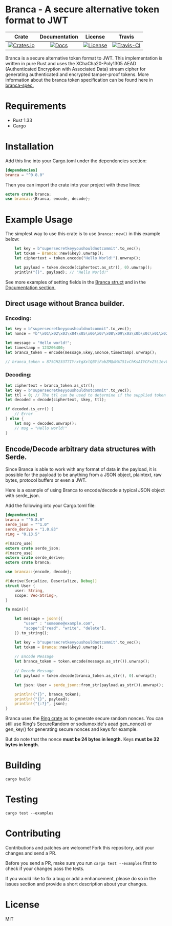 # Branca - A secure alternative token format to JWT

|Crate|Documentation|License|Travis
|:---:|:-----------:|:-----------:|:-----------:|
|[![Crates.io][crates-badge]][crates-url]|[![Docs][doc-badge]][doc-url]|[![License][license-badge]][license-url]|[![Travis-CI][travis-badge]][travis-url]

[crates-badge]: https://img.shields.io/crates/v/branca.svg
[crates-url]: https://crates.io/crates/branca
[doc-badge]: https://docs.rs/branca/badge.svg
[doc-url]: https://docs.rs/branca
[license-badge]: https://img.shields.io/badge/License-MIT-brightgreen.svg
[license-url]: https://github.com/return/branca/blob/master/LICENSE
[travis-badge]: https://api.travis-ci.org/return/branca.svg?branch=master
[travis-url]: https://travis-ci.org/return/branca

Branca is a secure alternative token format to JWT. This implementation is written in pure Rust and uses the XChaCha20-Poly1305 AEAD (Authenticated Encryption with Associated Data) stream cipher for generating authenticated and encrypted tamper-proof tokens. More information about the branca token specification can be found here in [branca-spec.](https://github.com/tuupola/branca-spec/blob/master/README.md)

# Requirements

* Rust 1.33
* Cargo

# Installation

Add this line into your Cargo.toml under the dependencies section:

```toml
[dependencies]
branca = "^0.8.0"
```

Then you can import the crate into your project with these lines:
```rust
extern crate branca;
use branca::{Branca, encode, decode};
```

# Example Usage

The simplest way to use this crate is to use `Branca::new()` in this example below:

```rust
    let key = b"supersecretkeyyoushouldnotcommit".to_vec();
    let token = Branca::new(&key).unwrap();
    let ciphertext = token.encode("Hello World!").unwrap();

    let payload = token.decode(ciphertext.as_str(), 0).unwrap();
    println("{}", payload); // "Hello World!"
```

See more examples of setting fields in the [Branca struct](https://docs.rs/branca/) and in the [Documentation section.](https://docs.rs/branca/0.8.0/branca/struct.Branca.html)

## Direct usage without Branca builder.
### Encoding:
```rust
let key = b"supersecretkeyyoushouldnotcommit".to_vec();
let nonce = *b"\x01\x02\x03\x04\x05\x06\x07\x08\x09\x0a\x0b\x0c\x01\x02\x03\x04\x05\x06\x07\x08\x09\x0a\x0b\x0c";

let message = "Hello world!";
let timestamp = 123206400;
let branca_token = encode(message,&key,&nonce,timestamp).unwrap();

// branca_token = 875GH233T7IYrxtgXxlQBYiFobZMQdHAT51vChKsAIYCFxZtL1evV54vYqLyZtQ0ekPHt8kJHQp0a
```

### Decoding:
```rust
let ciphertext = branca_token.as_str();
let key = b"supersecretkeyyoushouldnotcommit".to_vec();
let ttl = 0; // The ttl can be used to determine if the supplied token has expired or not.
let decoded = decode(ciphertext, &key, ttl);

if decoded.is_err() {
    // Error
} else {
    let msg = decoded.unwrap(); 
    // msg = "Hello world!"
}
```

## Encode/Decode arbitrary data structures with Serde.
Since Branca is able to work with any format of data in the payload, it is possible for the payload to be anything from a JSON object, plaintext, raw bytes, protocol buffers or even a JWT.

Here is a example of using Branca to encode/decode a typical JSON object with serde_json.

Add the following into your Cargo.toml file:
```toml
[dependencies]
branca = "^0.8.0"
serde_json = "^1.0"
serde_derive = "1.0.83"
ring = "0.13.5"
```

```rust
#[macro_use]
extern crate serde_json;
#[macro_use]
extern crate serde_derive;
extern crate branca;

use branca::{encode, decode};

#[derive(Serialize, Deserialize, Debug)]
struct User {
    user: String,
    scope: Vec<String>,
}

fn main(){

    let message = json!({
        "user" : "someone@example.com",
        "scope":["read", "write", "delete"],
    }).to_string();

    let key = b"supersecretkeyyoushouldnotcommit".to_vec();
    let token = Branca::new(&key).unwrap();
    
    // Encode Message
    let branca_token = token.encode(message.as_str()).unwrap();
    
    // Decode Message
    let payload = token.decode(branca_token.as_str(), 0).unwrap();

    let json: User = serde_json::from_str(payload.as_str()).unwrap();

    println!("{}", branca_token);
    println!("{}", payload);
    println!("{:?}", json);
}
```

Branca uses the [Ring crate](https://github.com/briansmith/ring) as to generate secure random nonces. You can still use Ring's SecureRandom or sodiumoxide's aead gen_nonce() or gen_key() for generating secure nonces and keys for example. 

But do note that the nonce **must be 24 bytes in length.** Keys **must be 32 bytes in length.**

# Building
`cargo build`

# Testing
`cargo test --examples`

# Contributing
Contributions and patches are welcome! Fork this repository, add your changes and send a PR.

Before you send a PR, make sure you run `cargo test --examples` first to check if your changes pass the tests.

If you would like to fix a bug or add a enhancement, please do so in the issues section and provide a short description about your changes.

# License
MIT